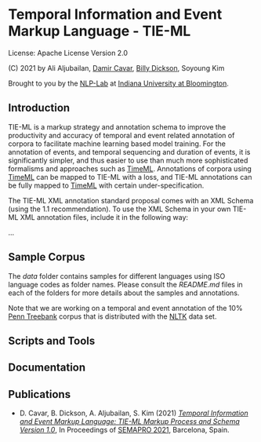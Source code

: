 # Temporal Information and Event Markup Language - TIE-ML

License: Apache License Version 2.0

(C) 2021 by Ali Aljubailan, [Damir Cavar], [Billy Dickson], Soyoung Kim

Brought to you by the [NLP-Lab] at [Indiana University at Bloomington](https://www.indiana.edu/).


## Introduction

TIE-ML is a markup strategy and annotation schema to improve the productivity and accuracy of temporal and event related annotation of corpora to facilitate machine learning based model training. For the annotation of events, and temporal sequencing and duration of events, it is significantly simpler, and thus easier to use than much more sophisticated formalisms and approaches such as [TimeML]. Annotations of corpora using [TimeML] can be mapped to TIE-ML with a loss, and TIE-ML annotations can be fully mapped to [TimeML] with certain under-specification.

The TIE-ML XML annotation standard proposal comes with an XML Schema (using the 1.1 recommendation). To use the XML Schema in your own TIE-ML XML annotation files, include it in the following way:

  <?xml version="1.0" encoding="UTF-8"?>
  <tieml xmlns:xsi="http://www.w3.org/2001/XMLSchema-instance"
    xsi:noNamespaceSchemaLocation="https://nlp-lab.org/tieml.xsd">
    ...
  </tieml>


## Sample Corpus

The *data* folder contains samples for different languages using ISO language codes as folder names. Please consult the *README.md* files in each of the folders for more details about the samples and annotations.

Note that we are working on a temporal and event annotation of the 10% [Penn Treebank] corpus that is distributed with the [NLTK] data set.


## Scripts and Tools


## Documentation


## Publications

- D. Cavar, B. Dickson, A. Aljubailan, S. Kim (2021) *[Temporal Information and Event Markup Language: TIE-ML Markup Process and Schema Version 1.0](https://arxiv.org/abs/2109.13892)*, In Proceedings of [SEMAPRO 2021](https://www.iaria.org/conferences2021/SEMAPRO21.html), Barcelona, Spain.



[Damir Cavar]: https://www.linkedin.com/in/damircavar/ "Damir Cavar"
[Billy Dickson]: https://www.linkedin.com/in/billy-dickson/ "Billy Dickson"
[NLP-Lab]: https://nlp-lab.org/ "NLP-Lab"
[NLTK]: https://nltk.org/ "Natural Language Toolkit"
[CoNLL-U]: https://universaldependencies.org/format.html "CoNLL-U"
[Penn Treebank]: https://catalog.ldc.upenn.edu/LDC99T42 "Penn Treebank"
[TimeML]: https://en.wikipedia.org/wiki/TimeML "TimeML"
